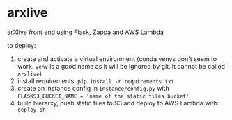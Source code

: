 # arxlive
arXlive front end using Flask, Zappa and AWS Lambda

to deploy:
1. create and activate a virtual environment (conda venvs don't seem to work. `venv` is a good name as it will be ignored by git. it cannot be called `arxlive`)
1. install requirements: `pip install -r requirements.txt`
1. create an instance config in `instance/config.py` with `FLASKS3_BUCKET_NAME = 'name
   of the static files bucket'`
1. build hierarxy, push static files to S3 and deploy to AWS Lambda with: `. deploy.sh`

